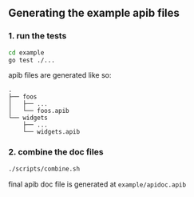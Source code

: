 ## Generating the example apib files

### 1. run the tests

```bash
cd example
go test ./...
```

apib files are generated like so:

```
.
├── foos
│   ├── ...
│   └── foos.apib
└── widgets
    ├── ...
    └── widgets.apib
```

### 2. combine the doc files

```bash
./scripts/combine.sh
```

final apib doc file is generated at `example/apidoc.apib`